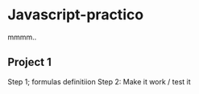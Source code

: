# Javascript-practico
mmmm..

## Project 1

Step 1; formulas definitiion
Step 2: Make it work / test it
